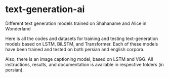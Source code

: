 # text-generation-ai
Different text generation models trained on Shahaname and Alice in Wonderland

Here is all the codes and datasets for training and testing text-generation models based on LSTM, BiLSTM, and Transformer. Each of these models have been trained and tested on both persian and english corpora. 

Also, there is an image captioning model, based on LSTM and VGG. 
All instructions, results, and documentation is available in respective folders (in persian).
